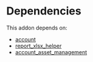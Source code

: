 # Dependencies

This addon depends on:

- [account](https://github.com/bringout/oca-ocb-accounting/tree/1c86482d8238e19ed78579629f21cd46d51a058e/odoo-bringout-oca-ocb-account)
- [report_xlsx_helper](https://github.com/bringout/oca-report)
- [account_asset_management](https://github.com/bringout/oca-financial)
